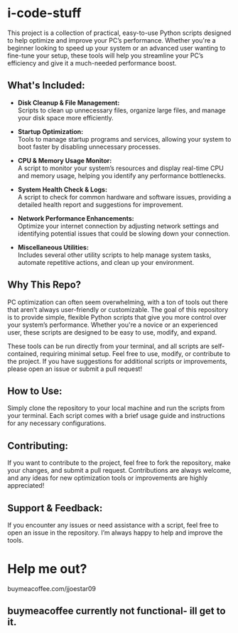 # i-code-stuff

This project is a collection of practical, easy-to-use Python scripts designed to help optimize and improve your PC’s performance. Whether you're a beginner looking to speed up your system or an advanced user wanting to fine-tune your setup, these tools will help you streamline your PC’s efficiency and give it a much-needed performance boost.

## What's Included:

- **Disk Cleanup & File Management:**  
  Scripts to clean up unnecessary files, organize large files, and manage your disk space more efficiently.

- **Startup Optimization:**  
  Tools to manage startup programs and services, allowing your system to boot faster by disabling unnecessary processes.

- **CPU & Memory Usage Monitor:**  
  A script to monitor your system’s resources and display real-time CPU and memory usage, helping you identify any performance bottlenecks.

- **System Health Check & Logs:**  
  A script to check for common hardware and software issues, providing a detailed health report and suggestions for improvement.

- **Network Performance Enhancements:**  
  Optimize your internet connection by adjusting network settings and identifying potential issues that could be slowing down your connection.

- **Miscellaneous Utilities:**  
  Includes several other utility scripts to help manage system tasks, automate repetitive actions, and clean up your environment.

## Why This Repo?

PC optimization can often seem overwhelming, with a ton of tools out there that aren’t always user-friendly or customizable. The goal of this repository is to provide simple, flexible Python scripts that give you more control over your system’s performance. Whether you're a novice or an experienced user, these scripts are designed to be easy to use, modify, and expand.

These tools can be run directly from your terminal, and all scripts are self-contained, requiring minimal setup. Feel free to use, modify, or contribute to the project. If you have suggestions for additional scripts or improvements, please open an issue or submit a pull request!

## How to Use:

Simply clone the repository to your local machine and run the scripts from your terminal. Each script comes with a brief usage guide and instructions for any necessary configurations.

## Contributing:

If you want to contribute to the project, feel free to fork the repository, make your changes, and submit a pull request. Contributions are always welcome, and any ideas for new optimization tools or improvements are highly appreciated!

## Support & Feedback:

If you encounter any issues or need assistance with a script, feel free to open an issue in the repository. I’m always happy to help and improve the tools.


# Help me out?
buymeacoffee.com/jjoestar09
## buymeacoffee currently not functional- ill get to it.

